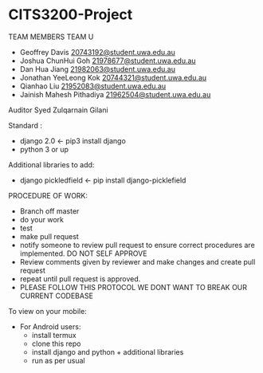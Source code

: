 # CITS3200-Project

TEAM MEMBERS TEAM U

- Geoffrey	Davis	20743192@student.uwa.edu.au
- Joshua ChunHui	Goh	21978677@student.uwa.edu.au
- Dan Hua	Jiang	21982063@student.uwa.edu.au
- Jonathan YeeLeong	Kok	20744321@student.uwa.edu.au
- Qianhao	Liu	21952083@student.uwa.edu.au
- Jainish Mahesh	Pithadiya	21962504@student.uwa.edu.au


Auditor 
Syed Zulqarnain Gilani


Standard :
- django 2.0 <- pip3 install django
- python 3 or up 

Additional libraries to add: 
- django pickledfield <- pip install django-picklefield

PROCEDURE OF WORK: 

- Branch off master
- do your work
- test
- make pull request
- notify someone to review pull request to ensure correct procedures are implemented. DO NOT SELF APPROVE
- Review comments given by reviewer and make changes and create pull request
- repeat until pull request is approved.
- PLEASE FOLLOW THIS PROTOCOL WE DONT WANT TO BREAK OUR CURRENT CODEBASE


To view on your mobile: 
- For Android users: 
    - install termux 
    - clone this repo 
    - install django and python + additional libraries 
    - run as per usual 

